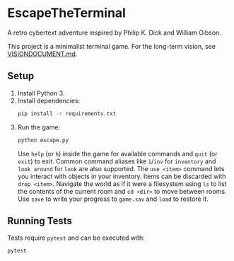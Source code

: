 # EscapeTheTerminal
A retro cybertext adventure inspired by Philip K. Dick and William Gibson.

This project is a minimalist terminal game. For the long-term vision, see [VISIONDOCUMENT.md](VISIONDOCUMENT.md).

## Setup
1. Install Python 3.
2. Install dependencies:
   ```bash
   pip install -r requirements.txt
   ```
3. Run the game:
   ```bash
   python escape.py
   ```
   Use `help` (or `h`) inside the game for available commands and `quit` (or `exit`) to exit.
   Common command aliases like `i`/`inv` for `inventory` and `look around` for `look` are also supported.
   The `use <item>` command lets you interact with objects in your inventory.
   Items can be discarded with `drop <item>`.
   Navigate the world as if it were a filesystem using `ls` to list the
   contents of the current room and `cd <dir>` to move between rooms.
   Use `save` to write your progress to `game.sav` and `load` to restore it.

## Running Tests
Tests require `pytest` and can be executed with:
```bash
pytest
```
